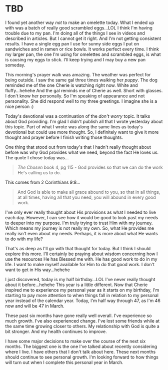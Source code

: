 # TBD

I found yet another way *not* to make an omelette today. What I ended up with was a batch of really good scrambled eggs...LOL I think I'm having trouble due to my pan. I'm doing all of the things I see in videos and described in articles. But I cannot get it right. And I'm not getting consistent results. I have a single egg pan I use for sunny side eggs I put on sandwiches and in ramen or rice bowls. It works perfect every time. I think my larger pan, the one I'm using for omelettes and scrambled eggs, is what is causing my eggs to stick. I'll keep trying and I may buy a new pan someday.

This morning's prayer walk was amazing. The weather was perfect for being outside. I saw the same gal three times walking her *puppy*. The dog reminded me of the one Cherie is watching right now. White and fluffy...hehehe And the gal reminds me of Cherie as well. Short with glasses. I don't know her personally. So I'm speaking of appearance and not personality. She did respond well to my three greetings. I imagine she is a nice person :)

Today's devotional was a continuation of the *don't worry* topic. It talks about God providing. I'm glad I didn't publish all that I wrote yesterday about this topic. Part of what I wrote was along the same lines as today's devotional but could use more thought. So, I definitely want to give it more thought and prayer before I finish writing those thoughts.

One thing that stood out from today's that I hadn't really thought about before was why God provides what we need, beyond the fact He loves us. The quote I chose today was...

>  *The Chosen* book 4, pg 115 - God provides so that we can do the work He's calling us to do.

This comes from 2 Corinthians 9:8...

> And God is able to make all grace abound to you, so that in all things, at all times, having all that you need, you will abound in every good work.

I've only ever really thought about His provisions as what I needed to live each day. However, I can see how it would be good to look past my needs to deeper into my purpose. I'm truly trying to trust Him with my journey. Which means my journey is not really my own. So, what He provides me really isn't even about my needs. Perhaps, it is more about what He wants to do with my life?

That's as deep as I'll go with that thought for today. But I think I should explore this more. I'll certainly be praying about wisdom concerning how I use the resources He has Blessed me with. He has good work to do in my life. I want to make myself available for Him to do that good work. I don't want to get in His way...hehehe

I just discovered, today is my half birthday...LOL I've never really thought about it before...hehehe This year is a little different. Now that Cherie inspired me to experience my personal year as it starts on my birthday, I'm starting to pay more attention to when things fall in relation to my personal year instead of the calendar year. Today, I'm half way through 47, as I'm 46 now and will be 47 in March.

These past six months have gone really well overall. I've experience so much growth. I've also experienced change. I've lost some friends while at the same time growing closer to others. My relationship with God is quite a bit stronger. And my health continues to improve.

I have some major decisions to make over the course of the next six months. The biggest one is the one I've talked about recently considering where I live. I have others that I don't talk about here. These next months should continue to see personal growth. I'm looking forward to how things will turn out when I complete this personal year in March.

